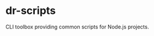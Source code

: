 # dr-scripts

CLI toolbox providing common scripts for Node.js projects.

<!-- START doctoc -->
<!-- END doctoc -->
